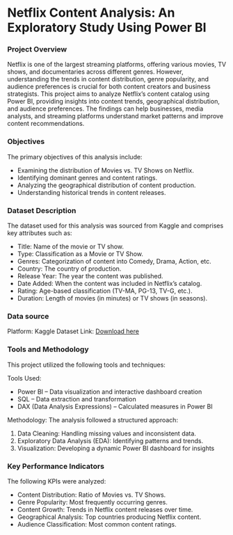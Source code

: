 # Netflix Content Analysis: An Exploratory Study Using Power BI

### Project Overview
Netflix is one of the largest streaming platforms, offering various movies, TV shows, and documentaries across different genres. However, understanding the trends in content distribution, genre popularity, and audience preferences is crucial for both content creators and business strategists.
This project aims to analyze Netflix’s content catalog using Power BI, providing insights into content trends, geographical distribution, and audience preferences. The findings can help businesses, media analysts, and streaming platforms understand market patterns and improve content recommendations.

### Objectives
The primary objectives of this analysis include:
- Examining the distribution of Movies vs. TV Shows on Netflix.
- Identifying dominant genres and content ratings.
- Analyzing the geographical distribution of content production.
- Understanding historical trends in content releases.

### Dataset Description
The dataset used for this analysis was sourced from Kaggle and comprises key attributes such as:

- Title: Name of the movie or TV show.
- Type: Classification as a Movie or TV Show.
- Genres: Categorization of content into Comedy, Drama, Action, etc.
- Country: The country of production.
- Release Year: The year the content was published.
- Date Added: When the content was included in Netflix’s catalog.
- Rating: Age-based classification (TV-MA, PG-13, TV-G, etc.).
- Duration: Length of movies (in minutes) or TV shows (in seasons).

### Data source
Platform: Kaggle
Dataset Link: [Download here](https://www.kaggle.com/datasets/shivamb/netflix-shows)

### Tools and Methodology
This project utilized the following tools and techniques:

Tools Used:
- Power BI – Data visualization and interactive dashboard creation
- SQL – Data extraction and transformation
- DAX (Data Analysis Expressions) – Calculated measures in Power BI

Methodology:
The analysis followed a structured approach:
1. Data Cleaning: Handling missing values and inconsistent data.
2. Exploratory Data Analysis (EDA): Identifying patterns and trends.
3. Visualization: Developing a dynamic Power BI dashboard for insights

### Key Performance Indicators
The following KPIs were analyzed:

- Content Distribution: Ratio of Movies vs. TV Shows.
- Genre Popularity: Most frequently occurring genres.
- Content Growth: Trends in Netflix content releases over time.
- Geographical Analysis: Top countries producing Netflix content.
- Audience Classification: Most common content ratings.
